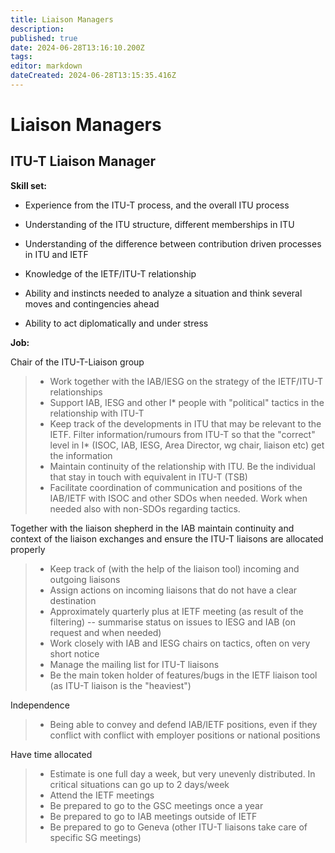 ```yaml
---
title: Liaison Managers
description: 
published: true
date: 2024-06-28T13:16:10.200Z
tags: 
editor: markdown
dateCreated: 2024-06-28T13:15:35.416Z
---
```


# Liaison Managers

## ITU-T Liaison Manager
**Skill set:**

- Experience from the ITU-T process, and the overall ITU process

- Understanding of the ITU structure, different memberships in ITU

- Understanding of the difference between contribution driven processes in ITU and IETF

- Knowledge of the IETF/ITU-T relationship

- Ability and instincts needed to analyze a situation and think several moves and contingencies ahead

- Ability to act diplomatically and under stress

**Job:**

Chair of the ITU-T-Liaison group

> - Work together with the IAB/IESG on the strategy of the IETF/ITU-T relationships
> - Support IAB, IESG and other I* people with "political" tactics in the relationship with ITU-T
> - Keep track of the developments in ITU that may be relevant to the IETF. Filter information/rumours from ITU-T so that the "correct" level in I* (ISOC, IAB, IESG, Area Director, wg chair, liaison etc) get the information
> - Maintain continuity of the relationship with ITU. Be the individual that stay in touch with equivalent in ITU-T (TSB)
> - Facilitate coordination of communication and positions of the IAB/IETF with ISOC and other SDOs when needed. Work when needed also with non-SDOs regarding tactics.

Together with the liaison shepherd in the IAB maintain continuity and context of the liaison exchanges and ensure the ITU-T liaisons are allocated properly

> - Keep track of (with the help of the liaison tool) incoming and outgoing liaisons
> - Assign actions on incoming liaisons that do not have a clear destination
> - Approximately quarterly plus at IETF meeting (as result of the filtering) -- summarise status on issues to IESG and IAB (on request and when needed)
> - Work closely with IAB and IESG chairs on tactics, often on very short notice
> - Manage the mailing list for ITU-T liaisons
> - Be the main token holder of features/bugs in the IETF liaison tool (as ITU-T liaison is the "heaviest")

Independence
> 
> - Being able to convey and defend IAB/IETF positions, even if they conflict with conflict with employer positions or national positions

 Have time allocated

> - Estimate is one full day a week, but very unevenly distributed. In critical situations can go up to 2 days/week
> - Attend the IETF meetings
> - Be prepared to go to the GSC meetings once a year
> - Be prepared to go to IAB meetings outside of IETF
> - Be prepared to go to Geneva (other ITU-T liaisons take care of specific SG meetings)